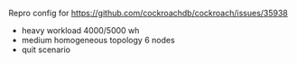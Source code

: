Repro config for
https://github.com/cockroachdb/cockroach/issues/35938

- heavy workload 4000/5000 wh
- medium homogeneous topology 6 nodes
- quit scenario
